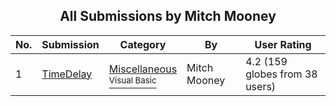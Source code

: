 ﻿<div align="center">

## All Submissions by Mitch Mooney

</div>

No.  | Submission | Category | By   | User Rating
---- | ---------- | -------- | ---- | -----------
1 | [TimeDelay<br />](https://github.com/Planet-Source-Code/mitch-mooney-timedelay__1-994) | [Miscellaneous<br /><sup>Visual Basic</sup>](../ByCategory/miscellaneous__1-1.md) | Mitch Mooney | 4.2 (159 globes from 38 users)
